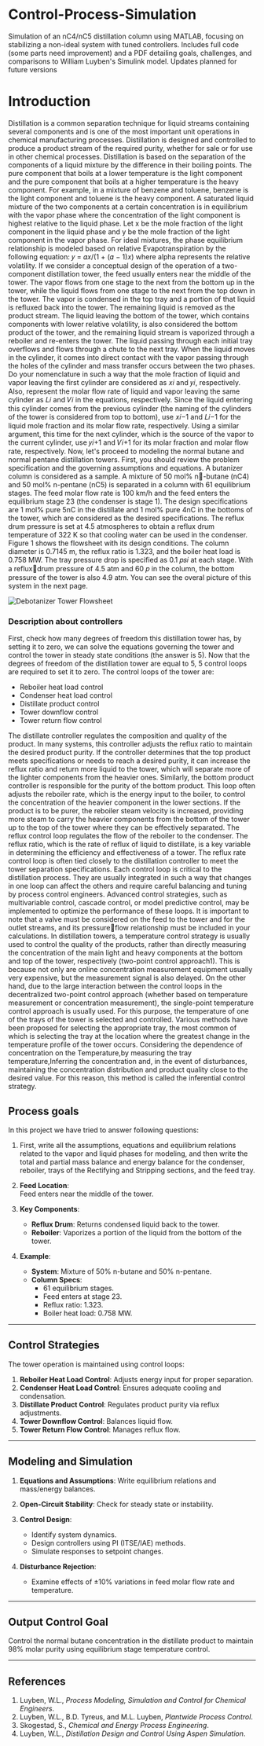 # Control-Process-Simulation
Simulation of an nC4/nC5 distillation column using MATLAB, focusing on stabilizing a non-ideal system with tuned controllers. Includes full code (some parts need improvement) and a PDF detailing goals, challenges, and comparisons to William Luyben's Simulink model. Updates planned for future versions

# Introduction
Distillation is a common separation technique for liquid streams 
containing several components and is one of the most important unit 
operations in chemical manufacturing processes. Distillation is 
designed and controlled to produce a product stream of the required 
purity, whether for sale or for use in other chemical processes. 
Distillation is based on the separation of the components of a liquid 
mixture by the difference in their boiling points. The pure component 
that boils at a lower temperature is the light component and the pure 
component that boils at a higher temperature is the heavy component.
For example, in a mixture of benzene and toluene, benzene is the light 
component and toluene is the heavy component. A saturated liquid 
mixture of the two components at a certain concentration is in 
equilibrium with the vapor phase where the concentration of the light 
component is highest relative to the liquid phase. Let x be the mole 
fraction of the light component in the liquid phase and y be the mole 
fraction of the light component in the vapor phase. For ideal mixtures, 
the phase equilibrium relationship is modeled based on relative 
Evapotranspiration by the following equation:
𝑦 =
𝛼𝑥/(1 + (𝛼 − 1)𝑥) 
where alpha represents the relative volatility. If we consider a 
conceptual design of the operation of a two-component distillation 
tower, the feed usually enters near the middle of the tower. The 
vapor flows from one stage to the next from the bottom up in the 
tower, while the liquid flows from one stage to the next from the top 
down in the tower. The vapor is condensed in the top tray and a portion 
of that liquid is refluxed back into the tower. The remaining liquid is 
removed as the product stream. The liquid leaving the bottom of the 
tower, which contains components with lower relative volatility, is also 
considered the bottom product of the tower, and the remaining liquid 
stream is vaporized through a reboiler and re-enters the tower. The 
liquid passing through each initial tray overflows and flows through a 
chute to the next tray. When the liquid moves in the cylinder, it comes 
into direct contact with the vapor passing through the holes of the 
cylinder and mass transfer occurs between the two phases. Do your 
nomenclature in such a way that the mole fraction of liquid and vapor 
leaving the first cylinder are considered as 𝑥𝑖 and 𝑦𝑖, respectively. 
Also, represent the molar flow rate of liquid and vapor leaving the 
same cylinder as 𝐿𝑖 and 𝑉𝑖 in the equations, respectively. Since the 
liquid entering this cylinder comes from the previous cylinder (the 
naming of the cylinders of the tower is considered from top to 
bottom), use 𝑥𝑖−1 and 𝐿𝑖−1 for the liquid mole fraction and its molar 
flow rate, respectively. Using a similar argument, this time for the 
next cylinder, which is the source of the vapor to the current cylinder, 
use 𝑦𝑖+1 and 𝑉𝑖+1 for its molar fraction and molar flow rate, 
respectively. Now, let's proceed to modeling the normal butane and 
normal pentane distillation towers. First, you should review the 
problem specification and the governing assumptions and equations. A 
butanizer column is considered as a sample. A mixture of 50 mol% n-butane (nC4) and 50 mol% n-pentane (nC5) is separated in a column 
with 61 equilibrium stages. The feed molar flow rate is 100 km/h and 
the feed enters the equilibrium stage 23 (the condenser is stage 1). 
The design specifications are 1 mol% pure 5nC in the distillate and 1 
mol% pure 4nC in the bottoms of the tower, which are considered as 
the desired specifications. The reflux drum pressure is set at 4.5 
atmospheres to obtain a reflux drum temperature of 322 K so that 
cooling water can be used in the condenser. Figure 1 shows the 
flowsheet with its design conditions. The column diameter is 0.7145 
m, the reflux ratio is 1.323, and the boiler heat load is 0.758 MW. The 
tray pressure drop is specified as 0.1 𝑝𝑠𝑖 at each stage. With a refluxdrum pressure of 4.5 atm and 60 𝑝 in the column, the bottom pressure
of the tower is also 4.9 atm.
You can see the overal picture of this system in the next page.

![Debotanizer Tower Flowsheet](Flow.PNG)


### Description about controllers
First, check how many degrees of freedom this distillation tower 
has, by setting it to zero, we can solve the equations governing the 
tower and control the tower in steady state conditions (the answer 
is 5). Now that the degrees of freedom of the distillation tower are 
equal to 5, 5 control loops are required to set it to zero. The control 
loops of the tower are:


  - Reboiler heat load control
  - Condenser heat load control
  - Distillate product control
  - Tower downflow control
  - Tower return flow control


The distillate controller regulates the composition and quality of the 
product. In many systems, this controller adjusts the reflux ratio to 
maintain the desired product purity. If the controller determines 
that the top product meets specifications or needs to reach a desired 
purity, it can increase the reflux ratio and return more liquid to the 
tower, which will separate more of the lighter components from the 
heavier ones. Similarly, the bottom product controller is responsible 
for the purity of the bottom product. This loop often adjusts the 
reboiler rate, which is the energy input to the boiler, to control the 
concentration of the heavier component in the lower sections. If the 
product is to be purer, the reboiler steam velocity is increased, 
providing more steam to carry the heavier components from the 
bottom of the tower up to the top of the tower where they can be 
effectively separated. The reflux control loop regulates the flow of 
the reboiler to the condenser. The reflux ratio, which is the rate of 
reflux of liquid to distillate, is a key variable in determining the 
efficiency and effectiveness of a tower. The reflux rate control loop 
is often tied closely to the distillation controller to meet the tower 
separation specifications. Each control loop is critical to the 
distillation process. They are usually integrated in such a way that 
changes in one loop can affect the others and require careful 
balancing and tuning by process control engineers. Advanced control 
strategies, such as multivariable control, cascade control, or model 
predictive control, may be implemented to optimize the performance 
of these loops. It is important to note that a valve must be considered 
on the feed to the tower and for the outlet streams, and its pressureflow relationship must be included in your calculations. In distillation 
towers, a temperature control strategy is usually used to control the 
quality of the products, rather than directly measuring the 
concentration of the main light and heavy components at the bottom 
and top of the tower, respectively (two-point control approach1). This 
is because not only are online concentration measurement equipment 
usually very expensive, but the measurement signal is also delayed. On 
the other hand, due to the large interaction between the control loops 
in the decentralized two-point control approach (whether based on 
temperature measurement or concentration measurement), the 
single-point temperature control approach is usually used. For this 
purpose, the temperature of one of the trays of the tower is selected 
and controlled. Various methods have been proposed for selecting the 
appropriate tray, the most common of which is selecting the tray at 
the location where the greatest change in the temperature profile of 
the tower occurs. Considering the dependence of concentration on the
Temperature,by measuring the tray temperature,Inferring the 
concentration and, in the event of disturbances, maintaining the 
concentration distribution and product quality close to the desired 
value. For this reason, this method is called the inferential control 
strategy.


## Process goals

In this project we have tried to answer following questions:

1.  First, write all the assumptions, equations and equilibrium relations 
related to the vapor and liquid phases for modeling, and then write 
the total and partial mass balance and energy balance for the 
condenser, reboiler, trays of the Rectifying and Stripping sections, 
and the feed tray.
   

2. **Feed Location**:  
   Feed enters near the middle of the tower.  

3. **Key Components**:
   - **Reflux Drum**: Returns condensed liquid back to the tower.
   - **Reboiler**: Vaporizes a portion of the liquid from the bottom of the tower.

4. **Example**:
   - **System**: Mixture of 50% n-butane and 50% n-pentane.
   - **Column Specs**:
     - 61 equilibrium stages.
     - Feed enters at stage 23.
     - Reflux ratio: 1.323.
     - Boiler heat load: 0.758 MW.

---

## Control Strategies

The tower operation is maintained using control loops:

1. **Reboiler Heat Load Control**: Adjusts energy input for proper separation.
2. **Condenser Heat Load Control**: Ensures adequate cooling and condensation.
3. **Distillate Product Control**: Regulates product purity via reflux adjustments.
4. **Tower Downflow Control**: Balances liquid flow.
5. **Tower Return Flow Control**: Manages reflux flow.

---

## Modeling and Simulation

1. **Equations and Assumptions**: Write equilibrium relations and mass/energy balances.
2. **Open-Circuit Stability**: Check for steady state or instability.
3. **Control Design**:
   - Identify system dynamics.
   - Design controllers using PI (ITSE/IAE) methods.
   - Simulate responses to setpoint changes.

4. **Disturbance Rejection**:
   - Examine effects of ±10% variations in feed molar flow rate and temperature.

---

## Output Control Goal

Control the normal butane concentration in the distillate product to maintain 98% molar purity using equilibrium stage temperature control.

---

## References

1. Luyben, W.L., *Process Modeling, Simulation and Control for Chemical Engineers*.  
2. Luyben, W.L., B.D. Tyreus, and M.L. Luyben, *Plantwide Process Control*.  
3. Skogestad, S., *Chemical and Energy Process Engineering*.  
4. Luyben, W.L., *Distillation Design and Control Using Aspen Simulation*.
